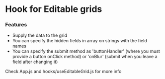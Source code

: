 # Hook for Editable grids

### Features

- Supply the data to the grid
- You can specify the hidden fields in array on strings with the field names
- You can specify the submit method as 'buttonHandler' (where you must provide a button onClick method)
  or 'onBlur' (submit when you leave a field after changing it)

Check App.js and hooks/useEditableGrid.js for more info
